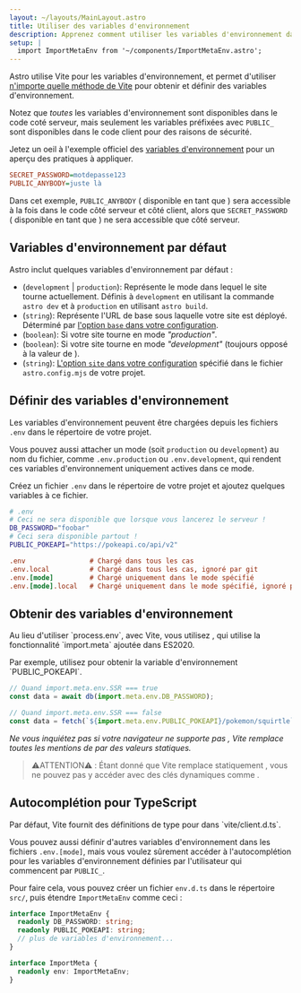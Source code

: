 ```yaml
---
layout: ~/layouts/MainLayout.astro
title: Utiliser des variables d'environnement
description: Apprenez comment utiliser les variables d'environnement dans un projet Astro.
setup: |
  import ImportMetaEnv from '~/components/ImportMetaEnv.astro';
---
```


Astro utilise Vite pour les variables d'environnement, et permet d'utiliser [n'importe quelle méthode de Vite](https://vitejs.dev/guide/env-and-mode.html) pour obtenir et définir des variables d'environnement.

Notez que _toutes_ les variables d'environnement sont disponibles dans le code coté serveur, mais seulement les variables préfixées avec `PUBLIC_` sont disponibles dans le code client pour des raisons de sécurité.

Jetez un oeil à l'exemple officiel des [variables d'environnement](https://github.com/withastro/astro/tree/main/examples/env-vars) pour un aperçu des pratiques à appliquer.

```ini
SECRET_PASSWORD=motdepasse123
PUBLIC_ANYBODY=juste là
```

<p>
  Dans cet exemple, <code>PUBLIC_ANYBODY</code> ( disponible en tant que <ImportMetaEnv path=".PUBLIC_ANYBODY" /> ) sera accessible à la fois dans le code côté serveur et côté client, alors que <code>SECRET_PASSWORD</code> ( disponible en tant que <ImportMetaEnv path=".SECRET_PASSWORD" /> ) ne sera accessible que côté serveur.
</p>

## Variables d'environnement par défaut

Astro inclut quelques variables d'environnement par défaut :

<ul>
  <li>
    <ImportMetaEnv path=".MODE" /> (<code>development</code> | <code>production</code>): Représente le mode dans lequel le site tourne actuellement. Définis à <code>development</code> en utilisant la commande <code>astro dev</code> et à <code>production</code> en utilisant <code>astro build</code>.
  </li>

  <li>
    <ImportMetaEnv path=".BASE_URL" /> (<code>string</code>): Représente l'URL de base sous laquelle votre site est déployé. Déterminé par <a href="/fr/reference/configuration-reference/#base">l'option <code>base</code> dans votre configuration</a>.
  </li>

  <li>
    <ImportMetaEnv path=".PROD" /> (<code>boolean</code>): Si votre site tourne en mode <i>"production"</i>.
  </li>

  <li>
    <ImportMetaEnv path=".DEV" /> (<code>boolean</code>): Si votre site tourne en mode <i>"development"</i> (toujours opposé à la valeur de <ImportMetaEnv path=".PROD" />).
  </li>

  <li>
    <ImportMetaEnv path=".SITE" /> (<code>string</code>): <a href="/fr/reference/configuration-reference/#site">L'option <code>site</code> dans votre configuration</a> spécifié dans le fichier <code>astro.config.mjs</code> de votre projet.
  </li>
</ul>

## Définir des variables d'environnement

Les variables d'environnement peuvent être chargées depuis les fichiers `.env` dans le répertoire de votre projet.

Vous pouvez aussi attacher un mode (soit `production` ou `development`) au nom du fichier, comme `.env.production` ou `.env.development`, qui rendent ces variables d'environnement uniquement actives dans ce mode.

Créez un fichier `.env` dans le répertoire de votre projet et ajoutez quelques variables à ce fichier.

```bash
# .env
# Ceci ne sera disponible que lorsque vous lancerez le serveur !
DB_PASSWORD="foobar"
# Ceci sera disponible partout !
PUBLIC_POKEAPI="https://pokeapi.co/api/v2"
```

```ini
.env                # Chargé dans tous les cas
.env.local          # Chargé dans tous les cas, ignoré par git
.env.[mode]         # Chargé uniquement dans le mode spécifié
.env.[mode].local   # Chargé uniquement dans le mode spécifié, ignoré par git
```

## Obtenir des variables d'environnement

<p>
  Au lieu d'utiliser `process.env`, avec Vite, vous utilisez <ImportMetaEnv />, qui utilise la fonctionnalité `import.meta` ajoutée dans ES2020.
</p>
<p>
  Par exemple, utilisez <ImportMetaEnv path=".PUBLIC_POKEAPI" /> pour obtenir la variable d'environnement `PUBLIC_POKEAPI`.
</p>

```js
// Quand import.meta.env.SSR === true
const data = await db(import.meta.env.DB_PASSWORD);

// Quand import.meta.env.SSR === false
const data = fetch(`${import.meta.env.PUBLIC_POKEAPI}/pokemon/squirtle`);
```

_Ne vous inquiétez pas si votre navigateur ne supporte pas <ImportMetaEnv />, Vite remplace toutes les mentions de <ImportMetaEnv /> par des valeurs statiques._

> ⚠️ATTENTION⚠️ :
> Étant donné que Vite remplace statiquement <ImportMetaEnv />, vous ne pouvez pas y accéder avec des clés dynamiques comme <ImportMetaEnv path="[key]" />.

## Autocomplétion pour TypeScript

<p>
  Par défaut, Vite fournit des définitions de type pour <ImportMetaEnv /> dans `vite/client.d.ts`.
</p>

Vous pouvez aussi définir d'autres variables d'environnement dans les fichiers `.env.[mode]`, mais vous voulez sûrement accéder à l'autocomplétion pour les variables d'environnement définies par l'utilisateur qui commencent par `PUBLIC_`.

Pour faire cela, vous pouvez créer un fichier `env.d.ts` dans le répertoire `src/`, puis étendre `ImportMetaEnv` comme ceci :

```ts
interface ImportMetaEnv {
  readonly DB_PASSWORD: string;
  readonly PUBLIC_POKEAPI: string;
  // plus de variables d'environnement...
}

interface ImportMeta {
  readonly env: ImportMetaEnv;
}
```
